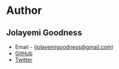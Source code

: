 # Author #
## Jolayemi Goodness ##
* Email - (jolayemigoodness@gmail.com)
* [GitHub](https://github.com/jyggzzy)
* [Twitter](https://twitter.com/theblessedmann)


